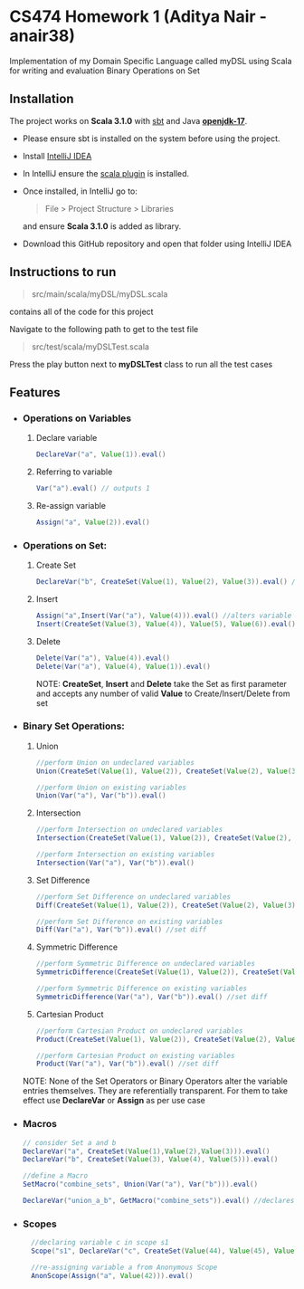 # CS474 Homework 1 (Aditya Nair - anair38)

Implementation of my Domain Specific Language called myDSL using Scala for writing and evaluation Binary Operations on Set

## Installation


The project works on **Scala 3.1.0** with [sbt](https://www.scala-sbt.org/) and Java [**openjdk-17**](https://openjdk.java.net/).
- Please ensure sbt is installed on the system before using the project.
- Install [IntelliJ IDEA](https://www.jetbrains.com/idea/)
- In IntelliJ ensure the [scala plugin](https://plugins.jetbrains.com/plugin/1347-scala) is installed.
- Once installed, in IntelliJ go to:
    > File > Project Structure > Libraries
  
    and ensure **Scala 3.1.0** is added as library.
- Download this GitHub repository and open that folder using IntelliJ IDEA

## Instructions to run

> src/main/scala/myDSL/myDSL.scala

contains all of the code for this project

Navigate to the following path to get to the test file

> src/test/scala/myDSLTest.scala

Press the play button next to **myDSLTest** class to run all the test cases

## Features

- ### Operations on Variables

  1. Declare variable
     ```.scala
     DeclareVar("a", Value(1)).eval()
     ```
  2. Referring to variable

     ```.scala
     Var("a").eval() // outputs 1
     ```

  3. Re-assign variable

     ```.scala
     Assign("a", Value(2)).eval()
     ```

- ### Operations on Set:

  1. Create Set

     ```.scala
     DeclareVar("b", CreateSet(Value(1), Value(2), Value(3)).eval() //declares variable "b" with immutable Set(1,2,3)
     ```

  2. Insert

     ```.scala
     Assign("a",Insert(Var("a"), Value(4))).eval() //alters variable a to insert 4
     Insert(CreateSet(Value(3), Value(4)), Value(5), Value(6)).eval() // also works with Sets that haven't been assigned to any variables
     ```

  3. Delete

     ```.scala
     Delete(Var("a"), Value(4)).eval()
     Delete(Var("a"), Value(4), Value(1)).eval()
     ```

     NOTE: **CreateSet**, **Insert** and **Delete** take the Set as first parameter and accepts any number of valid **Value** to Create/Insert/Delete from set

- ### Binary Set Operations:

  1. Union

     ```.scala
     //perform Union on undeclared variables
     Union(CreateSet(Value(1), Value(2)), CreateSet(Value(2), Value(3)).eval()

     //perform Union on existing variables
     Union(Var("a"), Var("b")).eval()
     ```

  2. Intersection

     ```.scala
     //perform Intersection on undeclared variables
     Intersection(CreateSet(Value(1), Value(2)), CreateSet(Value(2), Value(3)).eval()

     //perform Intersection on existing variables
     Intersection(Var("a"), Var("b")).eval()
     ```

  3. Set Difference

     ```.scala
     //perform Set Difference on undeclared variables
     Diff(CreateSet(Value(1), Value(2)), CreateSet(Value(2), Value(3)).eval()

     //perform Set Difference on existing variables
     Diff(Var("a"), Var("b")).eval() //set diff
     ```

  4. Symmetric Difference

     ```.scala
     //perform Symmetric Difference on undeclared variables
     SymmetricDifference(CreateSet(Value(1), Value(2)), CreateSet(Value(2), Value(3)).eval()

     //perform Symmetric Difference on existing variables
     SymmetricDifference(Var("a"), Var("b")).eval() //set diff
     ```

  5. Cartesian Product

     ```.scala
     //perform Cartesian Product on undeclared variables
     Product(CreateSet(Value(1), Value(2)), CreateSet(Value(2), Value(3)).eval()

     //perform Cartesian Product on existing variables
     Product(Var("a"), Var("b")).eval() //set diff
     ```

  NOTE: None of the Set Operators or Binary Operators alter the variable entries themselves. They are referentially transparent. For them to take effect use **DeclareVar** or **Assign** as per use case

- ### Macros

  ```.scala
  // consider Set a and b
  DeclareVar("a", CreateSet(Value(1),Value(2),Value(3))).eval()
  DeclareVar("b", CreateSet(Value(3), Value(4), Value(5))).eval()

  //define a Macro
  SetMacro("combine_sets", Union(Var("a"), Var("b"))).eval()

  DeclareVar("union_a_b", GetMacro("combine_sets")).eval() //declares a variable union_a_b with immutable Set(1,2,3,4,5) resulting from Union of Set "a" and "b"
  ```

- ### Scopes

  ```.scala
    //declaring variable c in scope s1
    Scope("s1", DeclareVar("c", CreateSet(Value(44), Value(45), Value(46)))).eval()

    //re-assigning variable a from Anonymous Scope
    AnonScope(Assign("a", Value(42))).eval()
  ```
